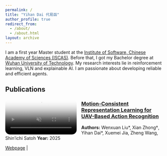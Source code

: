 ```yaml
---
permalink: /
title: "Yihan Dai 代易函"
author_profile: true
redirect_from: 
  - /about/
  - /about.html
layout: archive
---
```


I am a first year Master student at the [Institute of Software, Chinese Academy of Sciences (ISCAS)](http://www.iscas.ac.cn). Before that, I got my Bachelor degree at [Wuhan University of Technology](https://www.whut.edu.cn). My research interests lie in reinforcement learning, VLN and explainable AI. I am passionate about developing reliable and efficient agents.

## Publications

<video playsinline autoplay loop muted 
       src="images/hat/hat_demo.mp4" 
       poster="./images/loading-icon.gif" 
       alt="sym" width="45%" 
       style="border-radius:15px; float:left; margin-right:15px;">
</video>

### [Motion-Consistent Representation Learning for UAV-Based Action Recognition](https://ieeexplore.ieee.org/document/11122427/)

**Authors:** Wenxuan Liu\*, Xian Zhong†, Yihan Dai\*, Xuemei Jia, Zheng Wang, Shin’ichi Satoh
**Year:** 2025

[Webpage](https://ieeexplore.ieee.org/document/11122427/) | 
